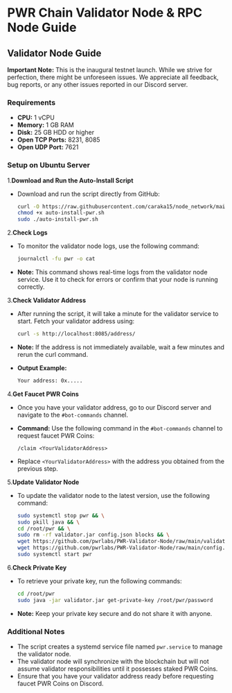 # PWR Chain Validator Node & RPC Node Guide

## Validator Node Guide

**Important Note:** This is the inaugural testnet launch. While we strive for perfection, there might be unforeseen issues. We appreciate all feedback, bug reports, or any other issues reported in our Discord server.

### Requirements

- **CPU:** 1 vCPU
- **Memory:** 1 GB RAM
- **Disk:** 25 GB HDD or higher
- **Open TCP Ports:** 8231, 8085
- **Open UDP Port:** 7621

### Setup on Ubuntu Server

1.**Download and Run the Auto-Install Script**

- Download and run the script directly from GitHub:

  ```bash
  curl -O https://raw.githubusercontent.com/caraka15/node_network/main/pwr/auto-install-pwr.sh
  chmod +x auto-install-pwr.sh
  sudo ./auto-install-pwr.sh
  ```

2.**Check Logs**

- To monitor the validator node logs, use the following command:

  ```bash
  journalctl -fu pwr -o cat
  ```

- **Note:** This command shows real-time logs from the validator node service. Use it to check for errors or confirm that your node is running correctly.

3.**Check Validator Address**

- After running the script, it will take a minute for the validator service to start. Fetch your validator address using:

  ```bash
  curl -s http://localhost:8085/address/
  ```

- **Note:** If the address is not immediately available, wait a few minutes and rerun the curl command.

- **Output Example:**

  ```bash
  Your address: 0x.....
  ```

4.**Get Faucet PWR Coins**

- Once you have your validator address, go to our Discord server and navigate to the `#bot-commands` channel.

- **Command:** Use the following command in the `#bot-commands` channel to request faucet PWR Coins:

  ```plaintext
  /claim <YourValidatorAddress>
  ```

- Replace `<YourValidatorAddress>` with the address you obtained from the previous step.

5.**Update Validator Node**

- To update the validator node to the latest version, use the following command:

  ```bash
  sudo systemctl stop pwr && \
  sudo pkill java && \
  cd /root/pwr && \
  sudo rm -rf validator.jar config.json blocks && \
  wget https://github.com/pwrlabs/PWR-Validator-Node/raw/main/validator.jar && \
  wget https://github.com/pwrlabs/PWR-Validator-Node/raw/main/config.json && \
  sudo systemctl start pwr
  ```

6.**Check Private Key**

- To retrieve your private key, run the following commands:

  ```bash
  cd /root/pwr
  sudo java -jar validator.jar get-private-key /root/pwr/password
  ```

- **Note:** Keep your private key secure and do not share it with anyone.

### Additional Notes

- The script creates a systemd service file named `pwr.service` to manage the validator node.
- The validator node will synchronize with the blockchain but will not assume validator responsibilities until it possesses staked PWR Coins.
- Ensure that you have your validator address ready before requesting faucet PWR Coins on Discord.
